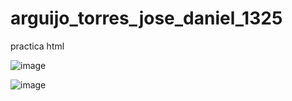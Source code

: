 # arguijo_torres_jose_daniel_1325
practica html 

![image](https://github.com/user-attachments/assets/85920085-54f3-424a-ad19-24fab5f9b1a0)

![image](https://github.com/user-attachments/assets/ab526cc2-a6db-46eb-9c7e-01a27708147d)
